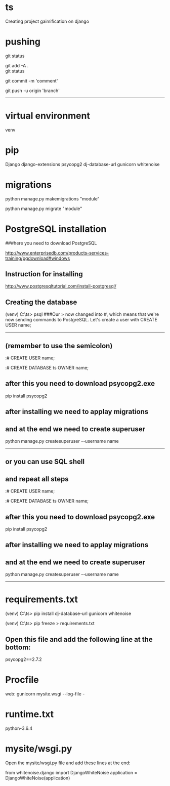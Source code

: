 # ts
Creating project gaimification on django

# pushing

git status 

git add -A .  
git status  

git commit -m 'comment'

git push -u origin 'branch'    
_______________________________________________________________________________________________________________

# virtual environment
venv


# pip

Django
django-extensions
psycopg2
dj-database-url
gunicorn 
whitenoise




# migrations

python manage.py makemigrations "module"

python manage.py migrate "module"

# PostgreSQL installation

###here you need to download PostgreSQL

http://www.enterprisedb.com/products-services-training/pgdownload#windows

## Instruction for installing

http://www.postgresqltutorial.com/install-postgresql/

## Creating the database

(venv) C:\ts> psql
###Our > now changed into #, which means that we're now sending commands to PostgreSQL. Let's create a user with CREATE USER name;

_______________________________________________________________________________________________________________

## (remember to use the semicolon)

:# CREATE USER name;

:# CREATE DATABASE ts OWNER name;

## after this you need to download psycopg2.exe

pip install psycopg2

## after installing we need to applay migrations 

## and at the end we need to create superuser

python manage.py createsuperuser --username name

_______________________________________________________________________________________________________________

## or you can use SQL shell



## and repeat all steps
:# CREATE USER name;

:# CREATE DATABASE ts OWNER name;

## after this you need to download psycopg2.exe

pip install psycopg2

## after installing we need to applay migrations 

## and at the end we need to create superuser

python manage.py createsuperuser --username name

_______________________________________________________________________________________________________________

# requirements.txt

(venv) C:\ts> pip install dj-database-url gunicorn whitenoise

(venv) C:\ts> pip freeze > requirements.txt

## Open this file and add the following line at the bottom:

psycopg2==2.7.2


# Procfile 

web: gunicorn mysite.wsgi --log-file -

# runtime.txt

python-3.6.4

# mysite/wsgi.py
Open the mysite/wsgi.py file and add these lines at the end:

from whitenoise.django import DjangoWhiteNoise
application = DjangoWhiteNoise(application)